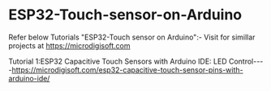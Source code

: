 # ESP32-Touch-sensor-on-Arduino
Refer below Tutorials "ESP32-Touch sensor on Arduino":- Visit for simillar projects at https://microdigisoft.com

Tutorial 1:ESP32 Capacitive Touch Sensors with Arduino IDE: LED Control----https://microdigisoft.com/esp32-capacitive-touch-sensor-pins-with-arduino-ide/
